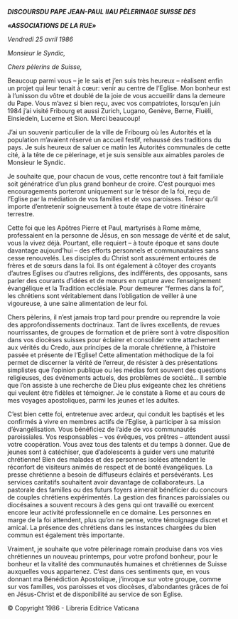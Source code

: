 ***DISCOURS******DU PAPE JEAN-PAUL*** ***II******AU PÈLERINAGE SUISSE DES***

***«ASSOCIATIONS DE LA RUE»***

*Vendredi 25 avril 1986*

*Monsieur le Syndic,*

*Chers pèlerins de Suisse,*

Beaucoup parmi vous – je le sais et j’en suis très heureux – réalisent enfin un projet qui leur tenait à cœur: venir au centre de l’Eglise. Mon bonheur est à l’unisson du vôtre et doublé de la joie de vous accueillir dans la demeure du Pape. Vous m’avez si bien reçu, avec vos compatriotes, lorsqu’en juin 1984 j’ai visité Fribourg et aussi Zurich, Lugano, Genève, Berne, Fluëli, Einsiedeln, Lucerne et Sion. Merci beaucoup!

J’ai un souvenir particulier de la ville de Fribourg où les Autorités et la population m’avaient réservé un accueil festif, rehaussé des traditions du pays. Je suis heureux de saluer ce matin les Autorités communales de cette cité, à la tête de ce pèlerinage, et je suis sensible aux aimables paroles de Monsieur le Syndic.

Je souhaite que, pour chacun de vous, cette rencontre tout à fait familiale soit génératrice d’un plus grand bonheur de croire. C’est pourquoi mes encouragements porteront uniquement sur le trésor de la foi, reçu de l’Eglise par la médiation de vos familles et de vos paroisses. Trésor qu’il importe d’entretenir soigneusement à toute étape de votre itinéraire terrestre.

Cette foi que les Apôtres Pierre et Paul, martyrisés à Rome même, professaient en la personne de Jésus, en son message de vérité et de salut, vous la vivez déjà. Pourtant, elle requiert – à toute époque et sans doute davantage aujourd’hui – des efforts personnels et communautaires sans cesse renouvelés. Les disciples du Christ sont assurément entourés de frères et de sœurs dans la foi. Ils ont également à côtoyer des croyants d’autres Eglises ou d’autres religions, des indifférents, des opposants, sans parler des courants d’idées et de mœurs en rupture avec l’enseignement évangélique et la Tradition ecclésiale. Pour demeurer “fermes dans la foi”, les chrétiens sont véritablement dans l’obligation de veiller à une vigoureuse, à une saine alimentation de leur foi.

Chers pèlerins, il n’est jamais trop tard pour prendre ou reprendre la voie des approfondissements doctrinaux. Tant de livres excellents, de revues nourrissantes, de groupes de formation et de prière sont à votre disposition dans vos diocèses suisses pour éclairer et consolider votre attachement aux vérités du Credo, aux principes de la morale chrétienne, à l’histoire passée et présente de l’Eglise! Cette alimentation méthodique de la foi permet de discerner la vérité de l’erreur, de résister à des présentations simplistes que l’opinion publique ou les médias font souvent des questions religieuses, des événements actuels, des problèmes de société... Il semble que l’on assiste à une recherche de Dieu plus exigeante chez les chrétiens qui veulent être fidèles et témoigner. Je le constate à Rome et au cours de mes voyages apostoliques, parmi les jeunes et les adultes.

C’est bien cette foi, entretenue avec ardeur, qui conduit les baptisés et les confirmés à vivre en membres actifs de l’Eglise, à participer à sa mission d’évangélisation. Vous bénéficiez de l’aide de vos communautés paroissiales. Vos responsables – vos évêques, vos prêtres – attendent aussi votre coopération. Vous avez tous des talents et du temps à donner. Que de jeunes sont à catéchiser, que d’adolescents à guider vers une maturité chrétienne! Bien des malades et des personnes isolées attendent le réconfort de visiteurs animés de respect et de bonté évangéliques. La presse chrétienne a besoin de diffuseurs éclairés et persévérants. Les services caritatifs souhaitent avoir davantage de collaborateurs. La pastorale des familles ou des futurs foyers aimerait bénéficier du concours de couples chrétiens expérimentés. La gestion des finances paroissiales ou diocésaines a souvent recours à des gens qui ont travaillé ou exercent encore leur activité professionnelle en ce domaine. Les personnes en marge de la foi attendent, plus qu’on ne pense, votre témoignage discret et amical. La présence des chrétiens dans les instances chargées du bien commun est également très importante.

Vraiment, je souhaite que votre pèlerinage romain produise dans vos vies chrétiennes un nouveau printemps, pour votre profond bonheur, pour le bonheur et la vitalité des communautés humaines et chrétiennes de Suisse auxquelles vous appartenez. C’est dans ces sentiments que, en vous donnant ma Bénédiction Apostolique, j’invoque sur votre groupe, comme sur vos familles, vos paroisses et vos diocèses, d’abondantes grâces de foi en Jésus-Christ et de disponibilité au service de son Eglise.

© Copyright 1986 - Libreria Editrice Vaticana